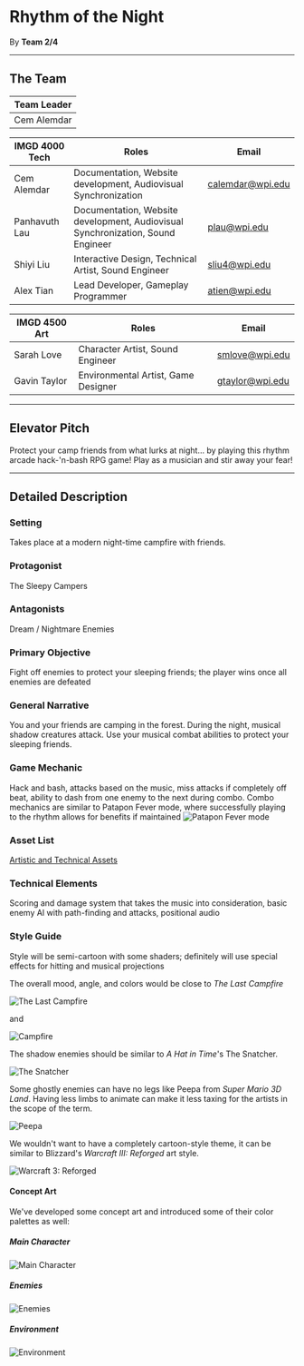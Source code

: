 # Rhythm of the Night
By **Team 2/4**
***
## The Team
Team Leader |
---|
Cem Alemdar|

IMGD 4000 Tech| Roles | Email
---|---|---
Cem Alemdar|Documentation, Website development, Audiovisual Synchronization|[calemdar@wpi.edu](mailto:calemdar@wpi.edu)
Panhavuth Lau|Documentation, Website development, Audiovisual Synchronization, Sound Engineer|[plau@wpi.edu](mailto:plau@wpi.edu)
Shiyi Liu|Interactive Design, Technical Artist, Sound Engineer|[sliu4@wpi.edu](mailto:sliu4@wpi.edu)
Alex Tian|Lead Developer, Gameplay Programmer|[atien@wpi.edu](mailto:atien@wpi.edu)

IMGD 4500 Art| Roles | Email
---|---|---
Sarah Love|Character Artist, Sound Engineer |[smlove@wpi.edu](mailto:smlove@wpi.edu)
Gavin Taylor|Environmental Artist, Game Designer|[gtaylor@wpi.edu](mailto:gtaylor@wpi.edu)
***
## Elevator Pitch
Protect your camp friends from what lurks at night... by playing this rhythm arcade hack-'n-bash RPG game! Play as a musician and stir away your fear!
***
## Detailed Description
### Setting
Takes place at a modern night-time campfire with friends.
### Protagonist
The Sleepy Campers
### Antagonists
Dream / Nightmare Enemies
### Primary Objective
Fight off enemies to protect your sleeping friends; the player wins once all enemies are defeated
### General Narrative
You and your friends are camping in the forest. During the night, musical shadow creatures attack. Use your musical combat abilities to protect your sleeping friends.
### Game Mechanic
Hack and bash, attacks based on the music, miss attacks if completely off beat, ability to dash from one enemy to the next during combo.
Combo mechanics are similar to Patapon Fever mode, where successfully playing to the rhythm allows for benefits if maintained
![Patapon Fever mode](https://orig00.deviantart.net/fd4a/f/2017/300/8/7/fever_worm_animation__by_topaz_the_crosscat73-dbrvyfv.gif)
### Asset List
[Artistic and Technical Assets](https://docs.google.com/spreadsheets/d/1IWsD39IKXF7yvXw522N-t9l_Fj_VydG91XINBpBbc3A/edit?usp=sharing)
### Technical Elements
Scoring and damage system that takes the music into consideration, basic enemy AI with path-finding and attacks, positional audio
### Style Guide
Style will be semi-cartoon with some shaders; definitely will use special effects for hitting and musical projections

The overall mood, angle, and colors would be close to *The Last Campfire*

![The Last Campfire](https://cdn.vox-cdn.com/thumbor/zn6cwk09X4s55uY383mL4ZziVYk=/0x0:2048x1152/920x613/filters:focal(861x413:1187x739):format(webp)/cdn.vox-cdn.com/uploads/chorus_image/image/62641162/lastcampfire.0.jpg)

and

![Campfire](https://img.itch.zone/aW1hZ2UvMjIwNTUvODc2NTIucG5n/original/hUjaRu.png)

The shadow enemies should be similar to *A Hat in Time*'s The Snatcher.
 
![The Snatcher](https://gifimage.net/wp-content/uploads/2018/10/a-hat-in-time-snatcher-gif-2.gif)

Some ghostly enemies can have no legs like Peepa from *Super Mario 3D Land*. Having less limbs to animate can make it less taxing for the artists in the scope of the term.

![Peepa](https://www.mariowiki.com/images/thumb/7/74/MPST_Artwork_-_Peepa.png/1200px-MPST_Artwork_-_Peepa.png)

We wouldn't want to have a completely cartoon-style theme, it can be similar to Blizzard's *Warcraft III: Reforged* art style.

![Warcraft 3: Reforged](https://cdn.mos.cms.futurecdn.net/CDVzujXCmCBzBywgpARt5n-650-80.jpg.webp)
#### Concept Art
We've developed some concept art and introduced some of their color palettes as well:
##### Main Character
![Main Character](https://github.com/team2-4/2-4/blob/master/src/media/images/concept/character.png?raw=true)
##### Enemies
![Enemies](https://github.com/team2-4/2-4/blob/master/src/media/images/concept/enemies.png?raw=true)
##### Environment
![Environment](https://github.com/team2-4/2-4/blob/master/src/media/images/concept/environment.jpg?raw=true)
